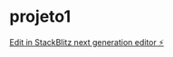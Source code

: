 # projeto1

[Edit in StackBlitz next generation editor ⚡️](https://stackblitz.com/~/github.com/agenciagamarra/projeto1)